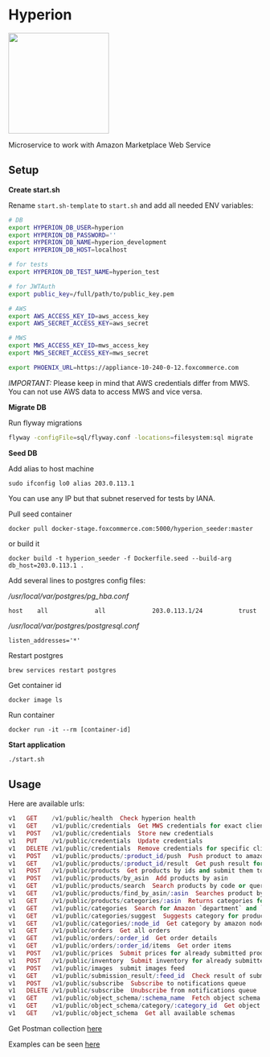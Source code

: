 # Hyperion

<img src="https://s-media-cache-ak0.pinimg.com/564x/89/85/6a/89856a96ee7c0ac941fcd76aeb369008.jpg" width="200"/>

Microservice to work with Amazon Marketplace Web Service

## Setup

**Create start.sh**

Rename `start.sh-template` to `start.sh` and add all needed ENV variables:

```bash
# DB
export HYPERION_DB_USER=hyperion
export HYPERION_DB_PASSWORD=''
export HYPERION_DB_NAME=hyperion_development
export HYPERION_DB_HOST=localhost

# for tests
export HYPERION_DB_TEST_NAME=hyperion_test

# for JWTAuth
export public_key=/full/path/to/public_key.pem

# AWS
export AWS_ACCESS_KEY_ID=aws_access_key
export AWS_SECRET_ACCESS_KEY=aws_secret

# MWS
export MWS_ACCESS_KEY_ID=mws_access_key
export MWS_SECRET_ACCESS_KEY=mws_secret

export PHOENIX_URL=https://appliance-10-240-0-12.foxcommerce.com
```

_IMPORTANT:_ Please keep in mind that AWS credentials differ from MWS. You can not use AWS data to access MWS and vice versa.

**Migrate DB**

Run flyway migrations

```bash
flyway -configFile=sql/flyway.conf -locations=filesystem:sql migrate
```

**Seed DB**

Add alias to host machine

```
sudo ifconfig lo0 alias 203.0.113.1
```

You can use any IP but that subnet reserved for tests by IANA.


Pull seed container

```
docker pull docker-stage.foxcommerce.com:5000/hyperion_seeder:master
```

or build it

```
docker build -t hyperion_seeder -f Dockerfile.seed --build-arg db_host=203.0.113.1 .
```

Add several lines to postgres config files:

*/usr/local/var/postgres/pg_hba.conf*

```
host    all             all             203.0.113.1/24          trust
```

*/usr/local/var/postgres/postgresql.conf*

```
listen_addresses='*'
```

Restart postgres

```
brew services restart postgres
```

Get container id

```
docker image ls
```

Run container

```
docker run -it --rm [container-id]
```

**Start application**

```bash
./start.sh
```


## Usage

Here are available urls:

```elixir
v1   GET    /v1/public/health  Check hyperion health
v1   GET    /v1/public/credentials  Get MWS credentials for exact client
v1   POST   /v1/public/credentials  Store new credentials
v1   PUT    /v1/public/credentials  Update credentials
v1   DELETE /v1/public/credentials  Remove credentials for specific client
v1   POST   /v1/public/products/:product_id/push  Push product to amazon
v1   GET    /v1/public/products/:product_id/result  Get push result for a product
v1   POST   /v1/public/products  Get products by ids and submit them to the Amazon MWS
v1   POST   /v1/public/products/by_asin  Add products by asin
v1   GET    /v1/public/products/search  Search products by code or query
v1   GET    /v1/public/products/find_by_asin/:asin  Searches product by ASIN code
v1   GET    /v1/public/products/categories/:asin  Returns categories for given asin
v1   GET    /v1/public/categories  Search for Amazon `department` and `item-type' by `node_path'
v1   GET    /v1/public/categories/suggest  Suggests category for product by title
v1   GET    /v1/public/categories/:node_id  Get category by amazon node_id
v1   GET    /v1/public/orders  Get all orders
v1   GET    /v1/public/orders/:order_id  Get order details
v1   GET    /v1/public/orders/:order_id/items  Get order items
v1   POST   /v1/public/prices  Submit prices for already submitted products
v1   POST   /v1/public/inventory  Submit inventory for already submitted products
v1   POST   /v1/public/images  submit images feed
v1   GET    /v1/public/submission_result/:feed_id  Check result of submitted feed
v1   POST   /v1/public/subscribe  Subscribe to notifications queue
v1   DELETE /v1/public/subscribe  Unubscribe from notifications queue
v1   GET    /v1/public/object_schema/:schema_name  Fetch object schema by name
v1   GET    /v1/public/object_schema/category/:category_id  Get object schema by amazon category id
v1   GET    /v1/public/object_schema  Get all available schemas
```

Get Postman collection [here](https://www.getpostman.com/collections/effaaa57089a01898f14)

Examples can be seen [here](https://github.com/FoxComm/highlander/tree/master/engineering-wiki/hyperion)
